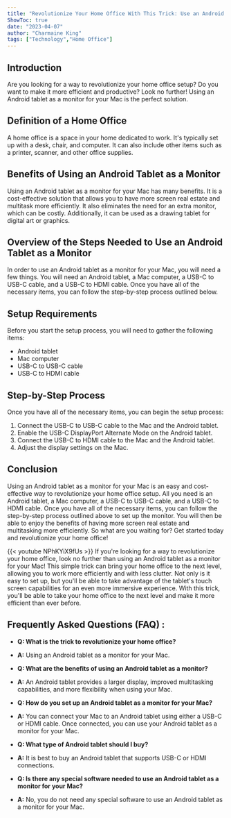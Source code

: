 ```yaml
---
title: "Revolutionize Your Home Office With This Trick: Use an Android Tablet as a Monitor for Your Mac!"
ShowToc: true 
date: "2023-04-07"
author: "Charmaine King" 
tags: ["Technology","Home Office"]
---
```

## Introduction

Are you looking for a way to revolutionize your home office setup? Do you want to make it more efficient and productive? Look no further! Using an Android tablet as a monitor for your Mac is the perfect solution. 

## Definition of a Home Office 

A home office is a space in your home dedicated to work. It's typically set up with a desk, chair, and computer. It can also include other items such as a printer, scanner, and other office supplies. 

## Benefits of Using an Android Tablet as a Monitor 

Using an Android tablet as a monitor for your Mac has many benefits. It is a cost-effective solution that allows you to have more screen real estate and multitask more efficiently. It also eliminates the need for an extra monitor, which can be costly. Additionally, it can be used as a drawing tablet for digital art or graphics. 

## Overview of the Steps Needed to Use an Android Tablet as a Monitor 

In order to use an Android tablet as a monitor for your Mac, you will need a few things. You will need an Android tablet, a Mac computer, a USB-C to USB-C cable, and a USB-C to HDMI cable. Once you have all of the necessary items, you can follow the step-by-step process outlined below. 

## Setup Requirements 

Before you start the setup process, you will need to gather the following items: 

- Android tablet 
- Mac computer 
- USB-C to USB-C cable 
- USB-C to HDMI cable 

## Step-by-Step Process 

Once you have all of the necessary items, you can begin the setup process: 

1. Connect the USB-C to USB-C cable to the Mac and the Android tablet. 
2. Enable the USB-C DisplayPort Alternate Mode on the Android tablet. 
3. Connect the USB-C to HDMI cable to the Mac and the Android tablet. 
4. Adjust the display settings on the Mac. 

## Conclusion 

Using an Android tablet as a monitor for your Mac is an easy and cost-effective way to revolutionize your home office setup. All you need is an Android tablet, a Mac computer, a USB-C to USB-C cable, and a USB-C to HDMI cable. Once you have all of the necessary items, you can follow the step-by-step process outlined above to set up the monitor. You will then be able to enjoy the benefits of having more screen real estate and multitasking more efficiently. So what are you waiting for? Get started today and revolutionize your home office!

{{< youtube NPhKYiX9fUs >}} 
If you're looking for a way to revolutionize your home office, look no further than using an Android tablet as a monitor for your Mac! This simple trick can bring your home office to the next level, allowing you to work more efficiently and with less clutter. Not only is it easy to set up, but you'll be able to take advantage of the tablet's touch screen capabilities for an even more immersive experience. With this trick, you'll be able to take your home office to the next level and make it more efficient than ever before.

## Frequently Asked Questions (FAQ) :
- **Q: What is the trick to revolutionize your home office?**
- **A:** Using an Android tablet as a monitor for your Mac.

- **Q: What are the benefits of using an Android tablet as a monitor?** 
- **A:** An Android tablet provides a larger display, improved multitasking capabilities, and more flexibility when using your Mac.

- **Q: How do you set up an Android tablet as a monitor for your Mac?** 
- **A:** You can connect your Mac to an Android tablet using either a USB-C or HDMI cable. Once connected, you can use your Android tablet as a monitor for your Mac.

- **Q: What type of Android tablet should I buy?** 
- **A:** It is best to buy an Android tablet that supports USB-C or HDMI connections.

- **Q: Is there any special software needed to use an Android tablet as a monitor for your Mac?** 
- **A:** No, you do not need any special software to use an Android tablet as a monitor for your Mac.


